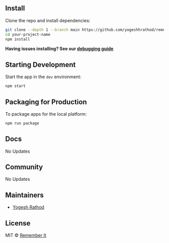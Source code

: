 ## Install

Clone the repo and install dependencies:

```bash
git clone --depth 1 --branch main https://github.com/yogeshhrathod/rememberIt.git your-project-name
cd your-project-name
npm install
```

**Having issues installing? See our [debugging guide](https://github.com/yogeshhrathod/rememberIt/issues/400)**

## Starting Development

Start the app in the `dev` environment:

```bash
npm start
```

## Packaging for Production

To package apps for the local platform:

```bash
npm run package
```

## Docs

No Updates

## Community

No Updates

## Maintainers

-   [Yogesh Rathod](https://github.com/yogeshhrathod)

## License

MIT © [Remember It](https://github.com/yogeshhrathod/rememberIt)

[github-actions-status]: https://github.com/yogeshhrathod/rememberIt/workflows/Test/badge.svg
[github-actions-url]: https://github.com/yogeshhrathod/rememberIt/actions
[github-tag-image]: https://img.shields.io/github/tag/yogeshhrathod/rememberIt.svg?label=version
[github-tag-url]: https://github.com/yogeshhrathod/rememberIt/releases/latest
[stackoverflow-img]: https://img.shields.io/badge/stackoverflow-electron_react_boilerplate-blue.svg
[stackoverflow-url]: https://stackoverflow.com/questions/tagged/rememberIt
